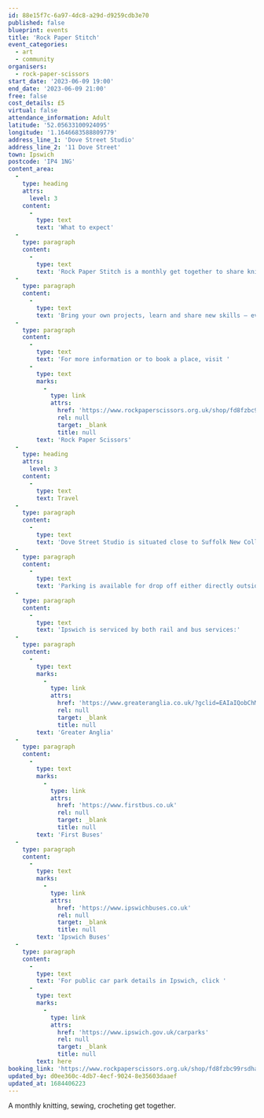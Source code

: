 ```yaml
---
id: 88e15f7c-6a97-4dc8-a29d-d9259cdb3e70
published: false
blueprint: events
title: 'Rock Paper Stitch'
event_categories:
  - art
  - community
organisers:
  - rock-paper-scissors
start_date: '2023-06-09 19:00'
end_date: '2023-06-09 21:00'
free: false
cost_details: £5
virtual: false
attendance_information: Adult
latitude: '52.05633100924095'
longitude: '1.1646683588809779'
address_line_1: 'Dove Street Studio'
address_line_2: '11 Dove Street'
town: Ipswich
postcode: 'IP4 1NG'
content_area:
  -
    type: heading
    attrs:
      level: 3
    content:
      -
        type: text
        text: 'What to expect'
  -
    type: paragraph
    content:
      -
        type: text
        text: 'Rock Paper Stitch is a monthly get together to share knitting, sewing, crocheting and any other needle crafts in a friendly supportive environment – with tea and cake!'
  -
    type: paragraph
    content:
      -
        type: text
        text: 'Bring your own projects, learn and share new skills – everyone welcome, from no experience to beginner to expert level.'
  -
    type: paragraph
    content:
      -
        type: text
        text: 'For more information or to book a place, visit '
      -
        type: text
        marks:
          -
            type: link
            attrs:
              href: 'https://www.rockpaperscissors.org.uk/shop/fd8fzbc99rsdha87nb5cllcghii1ow'
              rel: null
              target: _blank
              title: null
        text: 'Rock Paper Scissors'
  -
    type: heading
    attrs:
      level: 3
    content:
      -
        type: text
        text: Travel
  -
    type: paragraph
    content:
      -
        type: text
        text: 'Dove Street Studio is situated close to Suffolk New College, Ipswich.'
  -
    type: paragraph
    content:
      -
        type: text
        text: 'Parking is available for drop off either directly outside the studio or in the adjacent college car park (public use at weekends).'
  -
    type: paragraph
    content:
      -
        type: text
        text: 'Ipswich is serviced by both rail and bus services:'
  -
    type: paragraph
    content:
      -
        type: text
        marks:
          -
            type: link
            attrs:
              href: 'https://www.greateranglia.co.uk/?gclid=EAIaIQobChMI_N-609X-_gIVRZRoCR2gwQglEAAYASAAEgIcpvD_BwE'
              rel: null
              target: _blank
              title: null
        text: 'Greater Anglia'
  -
    type: paragraph
    content:
      -
        type: text
        marks:
          -
            type: link
            attrs:
              href: 'https://www.firstbus.co.uk'
              rel: null
              target: _blank
              title: null
        text: 'First Buses'
  -
    type: paragraph
    content:
      -
        type: text
        marks:
          -
            type: link
            attrs:
              href: 'https://www.ipswichbuses.co.uk'
              rel: null
              target: _blank
              title: null
        text: 'Ipswich Buses'
  -
    type: paragraph
    content:
      -
        type: text
        text: 'For public car park details in Ipswich, click '
      -
        type: text
        marks:
          -
            type: link
            attrs:
              href: 'https://www.ipswich.gov.uk/carparks'
              rel: null
              target: _blank
              title: null
        text: here
booking_link: 'https://www.rockpaperscissors.org.uk/shop/fd8fzbc99rsdha87nb5cllcghii1ow'
updated_by: d0ee360c-4db7-4ecf-9024-8e35603daaef
updated_at: 1684406223
---
```

A monthly knitting, sewing, crocheting get together.